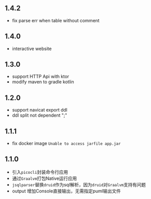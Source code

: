 ## 1.4.2

- fix parse err when table without comment

## 1.4.0

- interactive website

## 1.3.0

- support HTTP Api with ktor
- modify maven to gradle kotlin

## 1.2.0

- support navicat export ddl
- ddl split not dependent ";"

## 1.1.1

- fix docker image `Unable to access jarfile app.jar`

## 1.1.0

- 引入`picocli`封装命令行应用
- 通过`Graalvm`打包Native运行应用
- `jsqlparser`替换`druid`作为sql解析，因为`druid`对`Graalvm`支持有问题
- output 增加Console直接输出，无需指定puml输出文件
